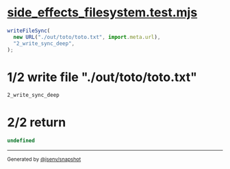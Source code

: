 # [side_effects_filesystem.test.mjs](../../side_effects_filesystem.test.mjs)

```js
writeFileSync(
  new URL("./out/toto/toto.txt", import.meta.url),
  "2_write_sync_deep",
);
```

# 1/2 write file "./out/toto/toto.txt"

```txt
2_write_sync_deep
```

# 2/2 return

```js
undefined
```

---

<sub>
  Generated by <a href="https://github.com/jsenv/core/tree/main/packages/independent/snapshot">@jsenv/snapshot</a>
</sub>

